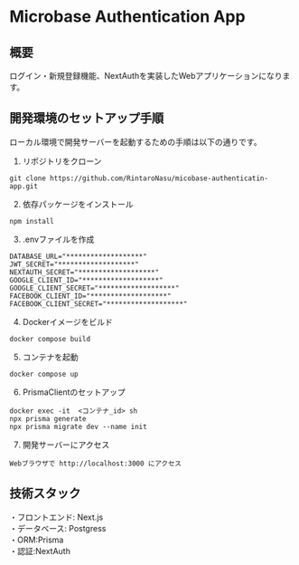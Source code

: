 # Microbase Authentication App

## 概要
ログイン・新規登録機能、NextAuthを実装したWebアプリケーションになります。

## 開発環境のセットアップ手順
ローカル環境で開発サーバーを起動するための手順は以下の通りです。

1. リポジトリをクローン
```
git clone https://github.com/RintaroNasu/micobase-authenticatin-app.git
```
2. 依存パッケージをインストール
```
npm install
```
3. .envファイルを作成
```
DATABASE_URL="*******************"
JWT_SECRET="*******************"
NEXTAUTH_SECRET="*******************"
GOOGLE_CLIENT_ID="*******************"
GOOGLE_CLIENT_SECRET="*******************"
FACEBOOK_CLIENT_ID="*******************"
FACEBOOK_CLIENT_SECRET="*******************"
```
4. Dockerイメージをビルド
```
docker compose build
```
5. コンテナを起動
```
docker compose up
```
6. PrismaClientのセットアップ
```
docker exec -it  <コンテナ_id> sh
npx prisma generate
npx prisma migrate dev --name init
```
7. 開発サーバーにアクセス
```
Webブラウザで http://localhost:3000 にアクセス
```

## 技術スタック
・フロントエンド: Next.js<br>
・データベース: Postgress<br>
・ORM:Prisma<br>
・認証:NextAuth<br>
